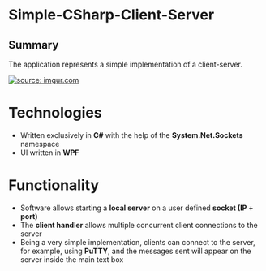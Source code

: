 # Simple-CSharp-Client-Server
## Summary
 The application represents a simple implementation of a client-server.

<a href="https://imgur.com/CRI5mR1"><img src="https://i.imgur.com/CRI5mR1.png" title="source: imgur.com" /></a>

# Technologies
- Written exclusively in **C#** with the help of the **System.Net.Sockets** namespace
- UI written in **WPF**

# Functionality
- Software allows starting a **local server** on a user defined **socket (IP + port)**
- The **client handler** allows multiple concurrent client connections to the server
- Being a very simple implementation, clients can connect to the server, for example, using **PuTTY**, and the messages sent will appear on the server inside the main text box
<!--stackedit_data:
eyJoaXN0b3J5IjpbNzIwMjcyNzA0LDM3NDMzNzAxNCwtNDM1OT
c0NjgxLC0xMDIxMDM1MDQ0XX0=
-->